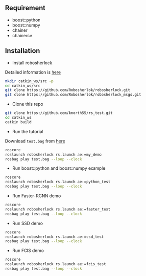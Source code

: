 ## Requirement

- boost::python
- boost::numpy
- chainer
- chainercv

## Installation

- Install robosherlock

Detailed information is [here](https://robosherlock.org/install.html)

```bash
mkdir catkin_ws/src -p
cd catkin_ws/src
git clone https://github.com/Robosherlok/robosherlock.git
git clone https://github.com/Robosherlok/robosherlock_msgs.git
```

- Clone this repo

```bash
git clone https://github.com/knorth55/rs_test.git
cd catkin_ws
catkin build
```

- Run the tutorial

Download `test.bag` from [here](https://robosherlock.org/tutorials/pipeline.html)

```bash
roscore
roslaunch robosherlock rs.launch ae:=my_demo
rosbag play test.bag --loop --clock
```

- Run boost::python and boost::numpy example

```bash
roscore
roslaunch robosherlock rs.launch ae:=python_test
rosbag play test.bag --loop --clock
```

- Run Faster-RCNN demo

```bash
roscore
roslaunch robosherlock rs.launch ae:=faster_test
rosbag play test.bag --loop --clock
```

- Run SSD demo

```bash
roscore
roslaunch robosherlock rs.launch ae:=ssd_test
rosbag play test.bag --loop --clock
```

- Run FCIS demo

```bash
roscore
roslaunch robosherlock rs.launch ae:=fcis_test
rosbag play test.bag --loop --clock
```
